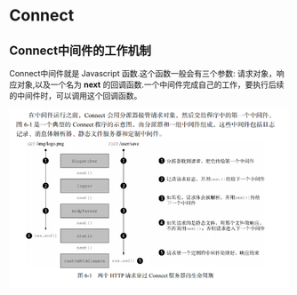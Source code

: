 # Connect

## Connect中间件的工作机制

Connect中间件就是 Javascript 函数.这个函数一般会有三个参数: 请求对象，响应对象,以及一个名为 **next** 的回调函数.一个中间件完成自己的工作，要执行后续的中间件时，可以调用这个回调函数。

![connect-life](../../../images/connect-life.png)